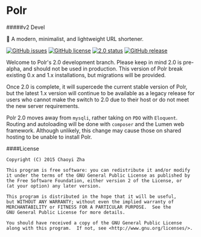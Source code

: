 # Polr
#####v2 Devel

:aerial_tramway: A modern, minimalist, and lightweight URL shortener.

[![GitHub issues](https://img.shields.io/github/issues/cydrobolt/polr.svg)]() 
[![GitHub license](https://img.shields.io/github/license/cydrobolt/polr.svg)]() 
[![2.0 status](https://img.shields.io/badge/devel-2.0-red.svg)]() 
[![GitHub release](https://img.shields.io/github/release/cydrobolt/polr.svg)]()


Welcome to Polr's 2.0 development branch. 
Please keep in mind 2.0 is pre-alpha, and should not be used in production. This version of Polr break existing 0.x and 1.x installations, but migrations will be provided. 

Once 2.0 is complete, it will supercede the current stable version of Polr, but the latest 1.x version will continue to be available as a legacy release for users who cannot make the switch to 2.0 due to their host or do not meet the new server requirements.

Polr 2.0 moves away from `mysqli`, rather taking on `PDO` with `Eloquent`. Routing and autoloading will be done with `composer` and the Lumen web framework. Although unlikely, this change may cause those on shared hosting to be unable to install Polr.

####License


    Copyright (C) 2015 Chaoyi Zha

    This program is free software: you can redistribute it and/or modify
    it under the terms of the GNU General Public License as published by
    the Free Software Foundation, either version 2 of the License, or
    (at your option) any later version.

    This program is distributed in the hope that it will be useful,
    but WITHOUT ANY WARRANTY; without even the implied warranty of
    MERCHANTABILITY or FITNESS FOR A PARTICULAR PURPOSE.  See the
    GNU General Public License for more details.

    You should have received a copy of the GNU General Public License
    along with this program.  If not, see <http://www.gnu.org/licenses/>.
